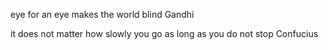 eye for an eye makes the world blind
Gandhi

it does not matter how slowly you go as long as you do not stop
Confucius